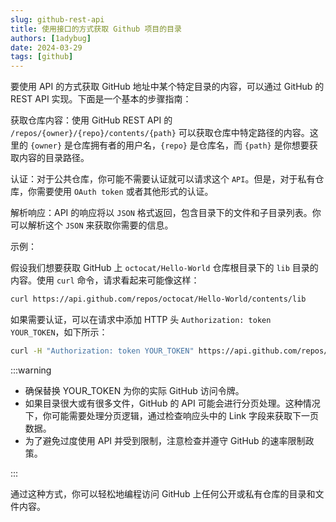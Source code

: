 ```yaml
---
slug: github-rest-api
title: 使用接口的方式获取 Github 项目的目录
authors: [1adybug]
date: 2024-03-29
tags: [github]
---
```


要使用 API 的方式获取 GitHub 地址中某个特定目录的内容，可以通过 GitHub 的 REST API 实现。下面是一个基本的步骤指南：

获取仓库内容：使用 GitHub REST API 的 `/repos/{owner}/{repo}/contents/{path}` 可以获取仓库中特定路径的内容。这里的 `{owner}` 是仓库拥有者的用户名，`{repo}` 是仓库名，而 `{path}` 是你想要获取内容的目录路径。

认证：对于公共仓库，你可能不需要认证就可以请求这个 `API`。但是，对于私有仓库，你需要使用 `OAuth token` 或者其他形式的认证。

解析响应：API 的响应将以 `JSON` 格式返回，包含目录下的文件和子目录列表。你可以解析这个 `JSON` 来获取你需要的信息。

示例：

假设我们想要获取 GitHub 上 `octocat/Hello-World` 仓库根目录下的 `lib` 目录的内容。使用 `curl` 命令，请求看起来可能像这样：

```bash
curl https://api.github.com/repos/octocat/Hello-World/contents/lib
```

如果需要认证，可以在请求中添加 HTTP 头 `Authorization: token YOUR_TOKEN`，如下所示：

```bash
curl -H "Authorization: token YOUR_TOKEN" https://api.github.com/repos/octocat/Hello-World/contents/lib
```

:::warning

-   确保替换 YOUR_TOKEN 为你的实际 GitHub 访问令牌。
-   如果目录很大或有很多文件，GitHub 的 API 可能会进行分页处理。这种情况下，你可能需要处理分页逻辑，通过检查响应头中的 Link 字段来获取下一页数据。
-   为了避免过度使用 API 并受到限制，注意检查并遵守 GitHub 的速率限制政策。

:::

通过这种方式，你可以轻松地编程访问 GitHub 上任何公开或私有仓库的目录和文件内容。
